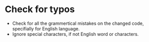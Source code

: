 # Check for typos

- Check for all the grammertical mistakes on the changed code, specifially for English language.
- Ignore special characters, if not English word or characters.
